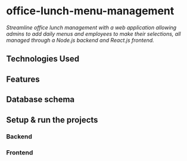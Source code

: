# office-lunch-menu-management

_Streamline office lunch management with a web application allowing admins to add daily menus and employees to make their selections, all managed through a Node.js backend and React.js frontend._

## Technologies Used

## Features

## Database schema

## Setup & run the projects

### Backend

### Frontend
